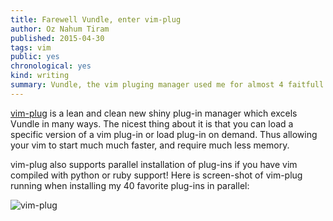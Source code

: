 ```yaml
---
title: Farewell Vundle, enter vim-plug
author: Oz Nahum Tiram
published: 2015-04-30
tags: vim
public: yes
chronological: yes
kind: writing
summary: Vundle, the vim pluging manager used me for almost 4 faitfull years. But I recently discovered vim-plug
---
```


[vim-plug](https://github.com/junegunn/vim-plug) is a lean and clean new shiny plug-in manager which excels Vundle in many ways. The nicest thing about it is that you can load a specific version of a vim plug-in or load plug-in on demand. Thus allowing your vim to start much much faster, and require much less memory. 

vim-plug also supports parallel installation of plug-ins if you have vim compiled with python or ruby support! Here is screen-shot of vim-plug running when installing my 40 favorite plug-ins in parallel:

![vim-plug](https://github.com/oz123/oz123.github.io/blob/master/media/uploads/vim-plug.png?raw=true)
